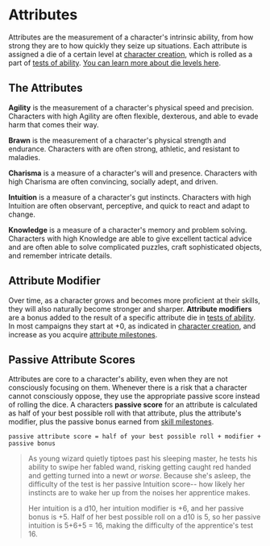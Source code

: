# Attributes

Attributes are the measurement of a character's intrinsic ability, from how strong they are to how quickly they seize up situations. Each attribute is assigned a die of a certain level at [character creation](/character/), which is rolled as a part of [tests of ability](/character/tests/). [You can learn more about die levels here](/).



## The Attributes

**Agility** is the measurement of a character's physical speed and precision. Characters with high Agility are often flexible, dexterous, and able to evade harm that comes their way.

**Brawn** is the measurement of a character's physical strength and endurance. Characters with are often strong, athletic, and resistant to maladies.

**Charisma** is a measure of a character's will and presence. Characters with high Charisma are often convincing, socially adept, and driven.

**Intuition** is a measure of a character's gut instincts. Characters with high Intuition are often observant, perceptive, and quick to react and adapt to change. 

**Knowledge** is a measure of a character's memory and problem solving. Characters with high Knowledge are able to give excellent tactical advice and are often able to solve complicated puzzles, craft sophisticated objects, and remember intricate details.



## Attribute Modifier

Over time, as a character grows and becomes more proficient at their skills, they will also naturally become stronger and sharper. **Attribute modifiers** are a bonus added to the result of a specific attribute die in [tests of ability](/character/tests/). In most campaigns they start at +0, as indicated in [character creation](/character/), and increase as you acquire [attribute milestones](/character/milestones/). 



## Passive Attribute Scores

Attributes are core to a character's ability, even when they are not consciously focusing on them. Whenever there is a risk that a character cannot consciously oppose, they use the appropriate passive score instead of rolling the dice. A characters **passive score** for an attribute is calculated as half of your best possible roll with that attribute, plus the attribute's modifier, plus the passive bonus earned from [skill milestones](/character/milestones/).

`passive attribute score = half of your best possible roll + modifier + passive bonus`

> As young wizard quietly tiptoes past his sleeping master, he tests his ability to swipe her fabled wand, risking getting caught red handed and getting turned into a newt _or worse_. Because she's asleep, the difficulty of the test is her passive Intuition score-- how likely her instincts are to wake her up from the noises her apprentice makes.
>
> Her intuition is a d10, her intuition modifier is +6, and her passive bonus is +5. Half of her best possible roll on a d10 is 5, so her passive intuition is 5+6+5 = 16, making the difficulty of the apprentice's test 16.